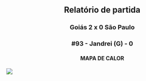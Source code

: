 <h2 style="text-align: center;">Relatório de partida</h3>

<h3 style="text-align: center;">Goiás 2 x 0 São Paulo</h3>

<h3 style="text-align: center;">#93 - Jandrei (G) - 0</h3>

<h4 style="text-align: center;">MAPA DE CALOR</h3>
<img src=heatmaps/11067420_874979.png>